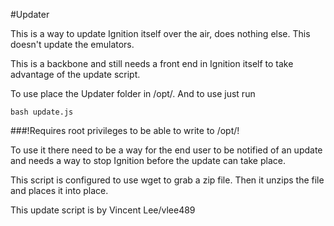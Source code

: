 #Updater

This is a way to update Ignition itself over the air, does nothing else. This doesn't update the emulators.

This is a backbone and still needs a front end in Ignition itself to take advantage of the update script.

To use place the Updater folder in /opt/. And to use just run

    bash update.js

###!Requires root privileges to be able to write to /opt/!

To use it there need to be a way for the end user to be notified of an update and needs a way to stop Ignition before the update can take place.

This script is configured to use wget to grab a zip file. Then it unzips the file and places it into place.

This update script is by Vincent Lee/vlee489  
